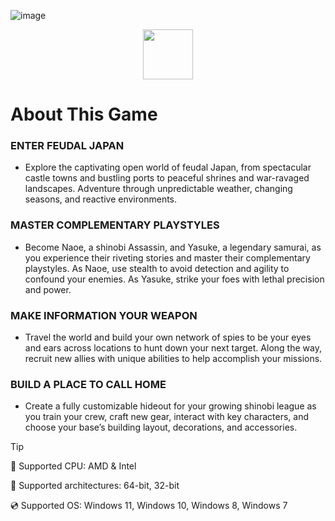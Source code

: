 ![image](https://github.com/user-attachments/assets/3b50aa3f-4394-4e74-be0c-123dc0fd0d3a)


<div align="center"><a href="https://anysoftdownload.com/"><img src="https://github.com/user-attachments/assets/5920752a-cdfc-4e07-bd93-8b1c27cb86f7" height="80"></a></div>



# About This Game
### ENTER FEUDAL JAPAN

- Explore the captivating open world of feudal Japan, from spectacular castle towns and bustling ports to peaceful shrines and war-ravaged landscapes. Adventure through unpredictable weather, changing seasons, and reactive environments.
### MASTER COMPLEMENTARY PLAYSTYLES

- Become Naoe, a shinobi Assassin, and Yasuke, a legendary samurai, as you experience their riveting stories and master their complementary playstyles. As Naoe, use stealth to avoid detection and agility to confound your enemies. As Yasuke, strike your foes with lethal precision and power.
### MAKE INFORMATION YOUR WEAPON

- Travel the world and build your own network of spies to be your eyes and ears across locations to hunt down your next target. Along the way, recruit new allies with unique abilities to help accomplish your missions.
### BUILD A PLACE TO CALL HOME

- Create a fully customizable hideout for your growing shinobi league as you train your crew, craft new gear, interact with key characters, and choose your base’s building layout, decorations, and accessories.

> [!TIP]
> 🔲 Supported CPU: AMD & Intel
>
> 🔧 Supported architectures: 64-bit, 32-bit
>
> 💿 Supported OS: Windows 11, Windows 10, Windows 8, Windows 7
